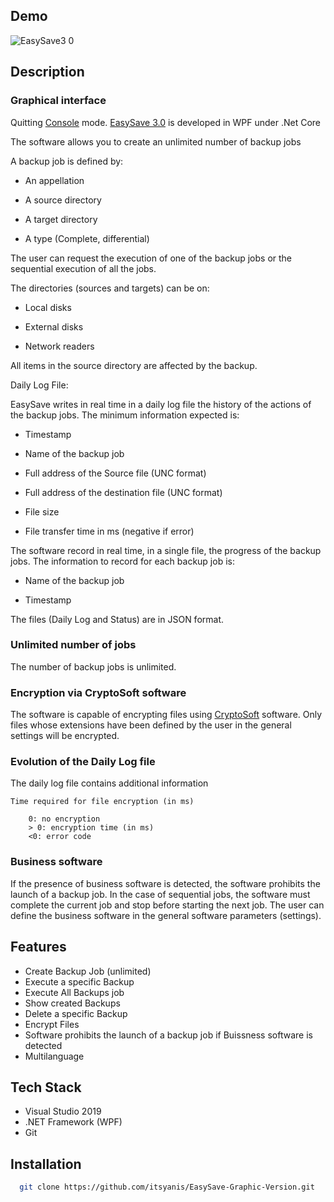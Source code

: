 ## Demo

![EasySave3 0](https://user-images.githubusercontent.com/93043965/146934783-4877e13c-2384-4566-838a-17d24e482d53.gif)

## Description

### Graphical interface

Quitting [Console](https://github.com/itsyanis/EasySave-ConsoleVersion) mode. [EasySave 3.0](https://github.com/itsyanis/EasySave-Graphic-Version) is developed in WPF under .Net Core

The software allows you to create an unlimited number of backup jobs

A backup job is defined by:

* An appellation

* A source directory

* A target directory

* A type (Complete, differential)

   
The user can request the execution of one of the backup jobs or the sequential execution of all the jobs.

The directories (sources and targets) can be on:

* Local disks

* External disks

* Network readers

All items in the source directory are affected by the backup.

Daily Log File:

EasySave writes in real time in a daily log file the history of the actions of the backup jobs. The minimum information expected is:

* Timestamp

* Name of the backup job

* Full address of the Source file (UNC format)

* Full address of the destination file (UNC format)

* File size

* File transfer time in ms (negative if error)

The software record in real time, in a single file, the progress of the backup jobs. The information to record for each backup job is:

* Name of the backup job

* Timestamp

The files (Daily Log and Status) are in JSON format. 


### Unlimited number of jobs

The number of backup jobs is unlimited.

### Encryption via CryptoSoft software

The software is capable of encrypting files using [CryptoSoft](https://github.com/itsyanis/CryptoSoft) software. Only files whose extensions have been defined by the user in the general settings will be encrypted.

### Evolution of the Daily Log file

The daily log file contains additional information

    Time required for file encryption (in ms)

        0: no encryption
        > 0: encryption time (in ms)
        <0: error code

### Business software

If the presence of business software is detected, the software prohibits the launch of a backup job. In the case of sequential jobs, the software must complete the current job and stop before starting the next job.
The user can define the business software in the general software parameters (settings).


## Features

* Create Backup Job (unlimited)
* Execute a specific Backup 
* Execute All Backups job
* Show created Backups
* Delete a specific Backup 
* Encrypt Files 
* Software prohibits the launch of a backup job if Buissness software is detected
* Multilanguage


## Tech Stack

* Visual Studio 2019
* .NET Framework (WPF)
* Git 

## Installation

```bash
  git clone https://github.com/itsyanis/EasySave-Graphic-Version.git
```
